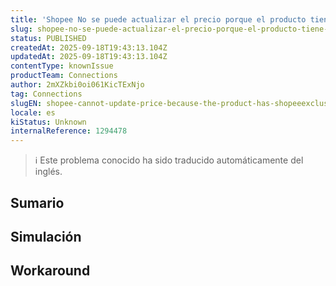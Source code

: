 ```yaml
---
title: 'Shopee No se puede actualizar el precio porque el producto tiene promociones exclusivas de Shopee'
slug: shopee-no-se-puede-actualizar-el-precio-porque-el-producto-tiene-promociones-exclusivas-de-shopee
status: PUBLISHED
createdAt: 2025-09-18T19:43:13.104Z
updatedAt: 2025-09-18T19:43:13.104Z
contentType: knownIssue
productTeam: Connections
author: 2mXZkbi0oi061KicTExNjo
tag: Connections
slugEN: shopee-cannot-update-price-because-the-product-has-shopeeexclusive-promotions
locale: es
kiStatus: Unknown
internalReference: 1294478
---
```


>ℹ️ Este problema conocido ha sido traducido automáticamente del inglés.

## Sumario

## Simulación

## Workaround

